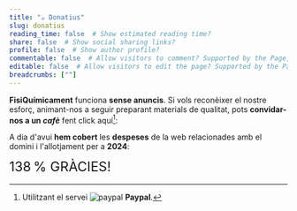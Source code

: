 ```yaml
---
title: "☕️ Donatius"
slug: donatius
reading_time: false  # Show estimated reading time?
share: false  # Show social sharing links?
profile: false  # Show author profile?
commentable: false  # Allow visitors to comment? Supported by the Page, Post, and Docs content types.
editable: false  # Allow visitors to edit the page? Supported by the Page, Post, and Docs content types.
breadcrumbs: [""]
---
```


**FisiQuímicament** funciona **sense anuncis**. Si vols reconèixer el nostre esforç, animant-nos a seguir preparant materials de qualitat, pots **convidar-nos a un *cafè*** fent click aquí[^1]:

[^1]: Utilitzant el servei <img draggable="false" class="icon" alt="paypal" src="/icon/paypal.svg"> **Paypal**.

<div align="center">
<a href="https://www.paypal.com/donate/?business=5DYE3DLPRQTQG&no_recurring=0&item_name=Gr%C3%A0cies%21+Amb+la+teva+contribuci%C3%B3+est%C3%A0s+ajudant+que+FisiQu%C3%ADmicament+segueixi+millorant.&currency_code=EUR" target="_blank" rel="noopener">
<tgs-player autoplay loop mode="normal" style="width:50%;height:auto" src="/media/lottie/coffee.tgs" data-toggle="tooltip" data-placement="right" title aria-label="PayPal" data-original-title="Invítanos a un cafè">
		</tgs-player>
</a>
</div>

A dia d'avui **hem cobert** les **despeses** de la web relacionades amb el domini i l'allotjament per a **2024**:

<div class="progress" style="height: 2rem; font-size: 1.5rem">
  <div class="progress-bar progress-bar-striped progress-bar-animated" role="progressbar" aria-valuenow="138" aria-valuemin="0" aria-valuemax="100" style="width: 100%">138&thinsp;% GRÀCIES!</div>
</div>